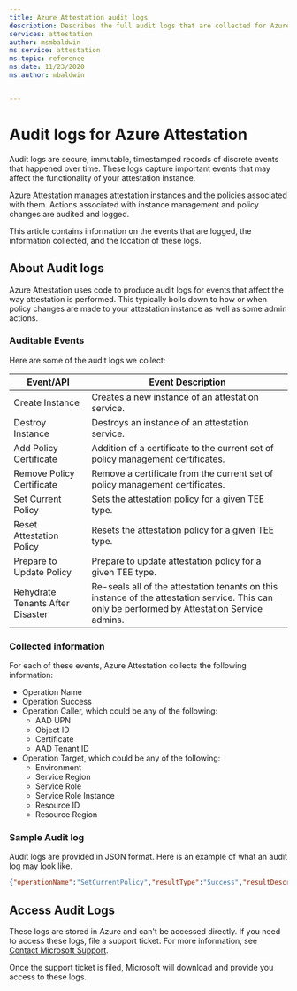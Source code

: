 ```yaml
---
title: Azure Attestation audit logs
description: Describes the full audit logs that are collected for Azure Attestation
services: attestation
author: msmbaldwin
ms.service: attestation
ms.topic: reference
ms.date: 11/23/2020
ms.author: mbaldwin


---
```


# Audit logs for Azure Attestation

Audit logs are secure, immutable, timestamped records of discrete events that happened over time. These logs capture important events that may affect the functionality of your attestation instance.

Azure Attestation manages attestation instances and the policies associated with them. Actions associated with instance management and policy changes are audited and logged.

This article contains information on the events that are logged, the information collected, and the location of these logs.

## About Audit logs

Azure Attestation uses code to produce audit logs for events that affect the way attestation is performed. This typically boils down to how or when policy changes are made to your attestation instance as well as some admin actions.

### Auditable Events
Here are some of the audit logs we collect:

|     Event/API                              |     Event Description                                                                         |
|--------------------------------------------|-----------------------------------------------------------------------------------------------|
|     Create Instance                        |     Creates a new instance of an attestation service. |
|     Destroy Instance                       |     Destroys an instance of an attestation service. |
|     Add Policy Certificate                 |     Addition of a certificate to the current set of policy management certificates. |
|     Remove Policy Certificate              |     Remove a certificate from the current set of policy management certificates. |
|     Set Current Policy                     |     Sets the attestation policy for a given TEE type. |
|     Reset Attestation Policy               |     Resets the attestation policy for a given TEE type. |
|     Prepare to Update Policy               |     Prepare to update attestation policy for a given TEE type. |
|     Rehydrate Tenants After Disaster       |     Re-seals all of the attestation tenants on this instance of the attestation service. This can only be performed by Attestation Service admins. |

### Collected  information
For each of these events, Azure Attestation collects the following information:

- Operation Name
- Operation Success
- Operation Caller, which could be any of the following:
    - AAD UPN
    - Object ID
    - Certificate
    - AAD Tenant ID
- Operation Target, which could be any of the following:
    - Environment
    - Service Region
    - Service Role
    - Service Role Instance
    - Resource ID
    - Resource Region

### Sample Audit log

Audit logs are provided in JSON format. Here is an example of what an audit log may look like.

```json
{"operationName":"SetCurrentPolicy","resultType":"Success","resultDescription":null,"auditEventCategory":["ApplicationManagement"],"nCloud":null,"requestId":null,"callerIpAddress":null,"callerDisplayName":null,"callerIdentities":[{"callerIdentityType":"ObjectID","callerIdentity":"<some object ID>"},{"callerIdentityType":"TenantId","callerIdentity":"<some tenant ID>"}],"targetResources":[{"targetResourceType":"Environment","targetResourceName":"PublicCloud"},{"targetResourceType":"ServiceRegion","targetResourceName":"EastUS2"},{"targetResourceType":"ServiceRole","targetResourceName":"AttestationRpType"},{"targetResourceType":"ServiceRoleInstance","targetResourceName":"<some service role instance>"},{"targetResourceType":"ResourceId","targetResourceName":"/subscriptions/<some subscription ID>/resourceGroups/<some resource group name>/providers/Microsoft.Attestation/attestationProviders/<some instance name>"},{"targetResourceType":"ResourceRegion","targetResourceName":"EastUS2"}],"ifxAuditFormat":"Json","env_ver":"2.1","env_name":"#Ifx.AuditSchema","env_time":"2020-11-23T18:23:29.9427158Z","env_epoch":"MKZ6G","env_seqNum":1277,"env_popSample":0.0,"env_iKey":null,"env_flags":257,"env_cv":"##00000000-0000-0000-0000-000000000000_00000000-0000-0000-0000-000000000000_00000000-0000-0000-0000-000000000000","env_os":null,"env_osVer":null,"env_appId":null,"env_appVer":null,"env_cloud_ver":"1.0","env_cloud_name":null,"env_cloud_role":null,"env_cloud_roleVer":null,"env_cloud_roleInstance":null,"env_cloud_environment":null,"env_cloud_location":null,"env_cloud_deploymentUnit":null}
```

## Access Audit Logs

These logs are stored in Azure and can't be accessed directly. If you need to access these logs, file a support ticket. For more information, see [Contact Microsoft Support](https://azure.microsoft.com/support/options/). 

Once the support ticket is filed, Microsoft will download and provide you access to these logs.
